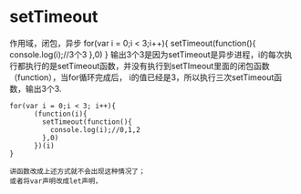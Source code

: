 # setTimeout
作用域，闭包，异步
for(var i = 0;i < 3;i++){
			setTimeout(function(){
				console.log(i);//3个3
			},0)
		}
    输出3个3是因为setTimeout是异步进程，i的每次执行都执行的是setTimeout函数，并没有执行到setTImeout里面的闭包函数（function），当for循环完成后，
    i的值已经是3，所以执行三次setTimeout函数，输出3个3.
    
    for(var i = 0;i < 3; i++){
          (function(i){
            setTimeout(function(){
              console.log(i);//0,1,2
            },0)
          })(i)
    }
    
    讲函数改成上述方式就不会出现这种情况了；
    或者将var声明改成let声明，
